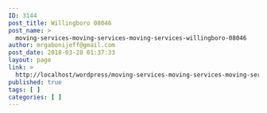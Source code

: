```yaml
---
ID: 3144
post_title: Willingboro 08046
post_name: >
  moving-services-moving-services-moving-services-willingboro-08046
author: mrgabonijeff@gmail.com
post_date: 2018-03-28 01:37:33
layout: page
link: >
  http://localhost/wordpress/moving-services-moving-services-moving-services-willingboro-08046/
published: true
tags: [ ]
categories: [ ]
---
```

